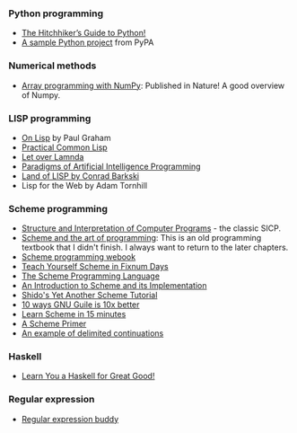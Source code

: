 ### Python programming
- [The Hitchhiker’s Guide to Python!](https://docs.python-guide.org)
- [A sample Python project](https://github.com/pypa/sampleproject) from PyPA

### Numerical methods 
- [Array programming with NumPy](https://www.nature.com/articles/s41586-020-2649-2): Published in Nature! A good overview of Numpy.

### LISP programming
- [On Lisp](https://sep.yimg.com/ty/cdn/paulgraham/onlisp.ps?t=1595850613&) by Paul Graham
- [Practical Common Lisp](http://www.gigamonkeys.com/book/)
- [Let over Lamnda](https://letoverlambda.com/index.cl/toc)
- [Paradigms of Artificial Intelligence Programming](https://github.com/norvig/paip-lisp)
- [Land of LISP by Conrad Barkski](http://landoflisp.com)
- Lisp for the Web by Adam Tornhill
 
### Scheme programming
- [Structure and Interpretation of Computer Programs](https://mitpress.mit.edu/sites/default/files/sicp/full-text/book/book-Z-H-4.html#%_toc_start) - the classic SICP.
- [Scheme and the art of programming](https://www.cs.unm.edu/~williams/cs357/springer-friedman.pdf): This is an old programming textbook that I didn't finish. I always want to return to the later chapters.
- [Scheme programming webook](https://en.wikibooks.org/wiki/Scheme_Programming)
- [Teach Yourself Scheme in Fixnum Days](https://ds26gte.github.io/tyscheme/index-Z-H-1.html#TAG:__tex2page_toc)
- [The Scheme Programming Language](https://www.scheme.com/tspl4/)
- [An Introduction to Scheme and its Implementation](https://icem.folkwang-uni.de/~finnendahl/cm_kurse/doc/schintro/schintro_toc.html)
- [Shido's Yet Another Scheme Tutorial](https://www.shido.info/lisp/idx_scm_e.html)
- [10 ways GNU Guile is 10x better](https://www.draketo.de/software/guile-10x.html)
- [Learn Scheme in 15 minutes](https://artanis.dev/scheme.html)
- [A Scheme Primer](https://spritely.institute/static/papers/scheme-primer.html)
- [An example of delimited continuations](https://wingolog.org/archives/2011/08/30/the-gnu-extension-language)

### Haskell
- [Learn You a Haskell for Great Good!](http://learnyouahaskell.com/chapters)

### Regular expression
- [Regular expression buddy](http://www.regular-expressions.info/tutorial.html)
